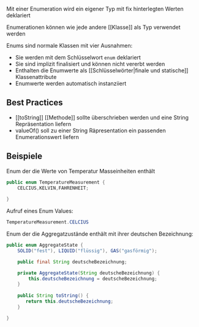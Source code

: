 Mit einer Enumeration wird ein eigener Typ mit fix hinterlegten Werten deklariert

Enumerationen können wie jede andere [[Klasse]] als Typ verwendet werden

Enums sind normale Klassen mit vier Ausnahmen:
- Sie werden mit dem Schlüsselwort `enum` deklariert
- Sie sind implizit finalisiert und können nicht vererbt werden
- Enthalten die Enumwerte als [[Schlüsselwörter|finale und statische]] Klassenattribute
- Enumwerte werden automatisch instanziiert

## Best Practices
- [[toString]] [[Methode]] sollte überschrieben werden und eine String Repräsentation liefern
- valueOf() soll zu einer String Räpresentation ein passenden Enumerationswert liefern

## Beispiele
Enum der die Werte von Temperatur Masseinheiten enthält
```java
public enum TemperatureMeasurement {
    CELCIUS,KELVIN,FAHRENHEIT;
    
}
```
Aufruf eines Enum Values: 
```java
TemperatureMeasurement.CELCIUS
```


Enum der die Aggregatzustände enthält mit ihrer deutschen Bezeichnung:
```java
public enum AggregateState {
    SOLID("fest"), LIQUID("flüssig"), GAS("gasförmig");

    public final String deutscheBezeichnung;

    private AggregateState(String deutscheBezeichnung) {
        this.deutscheBezeichnung = deutscheBezeichnung;
    }
    
    public String toString() {
       return this.deutscheBezeichnung;
    }

}
```